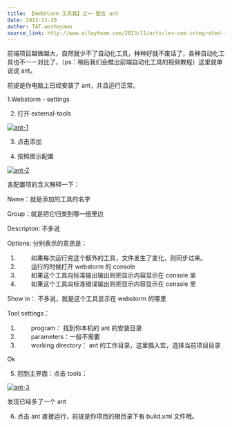 ```yaml
---
title: 【WebStorm 工具篇】之一 整合 ant
date: 2013-11-30
author: TAT.woshayawo
source_link: http://www.alloyteam.com/2013/11/articles-one-integrated-tool-webstorm-ant/
---
```


<!-- {% raw %} - for jekyll -->

前端项目越做越大，自然就少不了自动化工具，种种好就不废话了，各种自动化工具也不一一对比了，（ps：稍后我们会推出前端自动化工具的视频教程）这里就单说说 ant。

前提是你电脑上已经安装了 ant，并且运行正常。

1.Webstorm - settings

2. 打开 external-tools

[![ant-1](http://www.alloyteam.com/wp-content/uploads/2013/11/ant-1.png)](http://www.alloyteam.com/wp-content/uploads/2013/11/ant-1.png)

3. 点击添加

4. 按照图示配置

[![ant-2](http://www.alloyteam.com/wp-content/uploads/2013/11/ant-2.png)](http://www.alloyteam.com/wp-content/uploads/2013/11/ant-2.png)

各配置项的含义解释一下：

Name：就是添加的工具的名字

Group：就是把它归类到哪一组里边

Descripton: 不多说

Options: 分别表示的意思是：

1.          如果每次运行完这个额外的工具，文件发生了变化，则同步过来。
2.          运行的时候打开 webstorm 的 console
3.          如果这个工具向标准输出输出则把显示内容显示在 console 里
4.          如果这个工具向标准错误输出则把显示内容显示在 console 里

Show in： 不多说，就是这个工具显示在 webstorm 的哪里

Tool settings： 

1.          program： 找到你本机的 ant 的安装目录
2.          parameters：一般不需要
3.          working directory： ant 的工作目录，这里插入宏，选择当前项目目录

Ok

5. 回到主界面：点击 tools：

[![ant-3](http://www.alloyteam.com/wp-content/uploads/2013/11/ant-3.png)](http://www.alloyteam.com/wp-content/uploads/2013/11/ant-3.png)

发现已经多了一个 ant

6. 点击 ant 直接运行，前提是你项目的根目录下有 build.xml 文件哦。


<!-- {% endraw %} - for jekyll -->